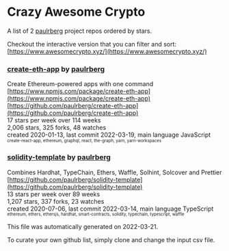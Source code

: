 # Crazy Awesome Crypto
A list of 2 [paulrberg](https://github.com/paulrberg) project repos ordered by stars.  

Checkout the interactive version that you can filter and sort: 
[https://www.awesomecrypto.xyz/](https://www.awesomecrypto.xyz/)  


### [create-eth-app](https://github.com/paulrberg/create-eth-app) by [paulrberg](https://github.com/paulrberg)  
Create Ethereum-powered apps with one command  
[https://www.npmjs.com/package/create-eth-app](https://www.npmjs.com/package/create-eth-app)  
[https://github.com/paulrberg/create-eth-app](https://github.com/paulrberg/create-eth-app)  
17 stars per week over 114 weeks  
2,006 stars, 325 forks, 48 watches  
created 2020-01-13, last commit 2022-03-19, main language JavaScript  
<sub><sup>create-react-app, ethereum, graphql, react, the-graph, yarn, yarn-workspaces</sup></sub>


### [solidity-template](https://github.com/paulrberg/solidity-template) by [paulrberg](https://github.com/paulrberg)  
Combines Hardhat, TypeChain, Ethers, Waffle, Solhint, Solcover and Prettier  
[https://github.com/paulrberg/solidity-template](https://github.com/paulrberg/solidity-template)  
13 stars per week over 89 weeks  
1,207 stars, 337 forks, 23 watches  
created 2020-07-06, last commit 2022-03-14, main language TypeScript  
<sub><sup>ethereum, ethers, ethersjs, hardhat, smart-contracts, solidity, typechain, typescript, waffle</sup></sub>


This file was automatically generated on 2022-03-21.  

To curate your own github list, simply clone and change the input csv file.  